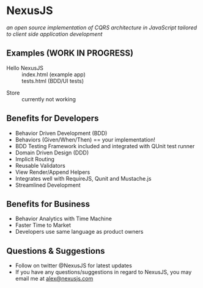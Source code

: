 NexusJS
================================
*an open source implementation of CQRS architecture in JavaScript tailored to client side application development*

Examples (WORK IN PROGRESS)
-------------------------
<dl>
	<dt>Hello NexusJS</dt>
	<dd>index.html (example app)</dd>
	<dd>tests.html (BDD/UI tests)</dd>
</dl>
<dl>
	<dt>Store</dt>
	<dd>currently not working</dd>
</dl>

Benefits for Developers
-------------------------
* Behavior Driven Development (BDD)
* Behaviors (Given/When/Then) == your implementation!
* BDD Testing Framework included and integrated with QUnit test runner
* Domain Driven Design (DDD)
* Implicit Routing
* Reusable Validators
* View Render/Append Helpers
* Integrates well with RequireJS, Qunit and Mustache.js
* Streamlined Development

Benefits for Business
-------------------------
* Behavior Analytics with Time Machine
* Faster Time to Market
* Developers use same language as product owners

Questions & Suggestions
-------------------------
* Follow on twitter @NexusJS for latest updates
* If you have any questions/suggestions in regard to NexusJS, you may email me at alex@nexusjs.com


